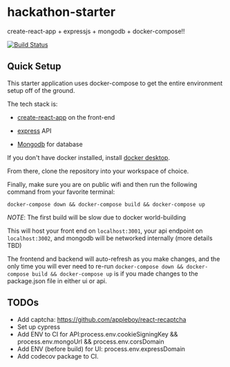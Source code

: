 # hackathon-starter
create-react-app + expressjs + mongodb + docker-compose!!

[![Build Status](https://travis-ci.org/homedepot/hackathon-starter.svg?branch=master)](https://travis-ci.org/homedepot/hackathon-starter)

## Quick Setup

This starter application uses docker-compose to get the entire environment setup off of the ground.

The tech stack is: 

- [create-react-app](https://github.com/facebook/create-react-app) on the front-end

- [express](https://expressjs.com/) API

- [Mongodb](https://www.mongodb.com/) for database 

If you don't have docker installed, install [docker desktop](https://www.docker.com/products/docker-desktop). 

From there, clone the repository into your workspace of choice. 

Finally, make sure you are on public wifi and then run the following command from your favorite terminal: 

```
docker-compose down && docker-compose build && docker-compose up
```

*NOTE*: The first build will be slow due to docker world-building

This will host your front end on `localhost:3001`, your api endpoint on `localhost:3002`, and mongodb will be networked internally (more details TBD)

The frontend and backend will auto-refresh as you make changes, and the only time you will ever need to re-run `docker-compose down && docker-compose build && docker-compose up` 
is if you made changes to the package.json file in either ui or api.
 

## TODOs

- Add captcha: https://github.com/appleboy/react-recaptcha
- Set up cypress
- Add ENV to CI for API:process.env.cookieSigningKey && process.env.mongoUrl && process.env.corsDomain
- Add ENV (before build) for UI: process.env.expressDomain
- Add codecov package to CI.

